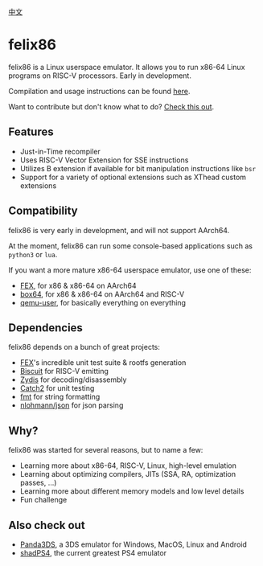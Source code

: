 [中文](https://github.com/OFFTKP/felix86/blob/master/README_CN.md)
# felix86
felix86 is a Linux userspace emulator. It allows you to run x86-64 Linux programs on RISC-V processors. Early in development.

Compilation and usage instructions can be found [here](./docs/how-to-use.md).

Want to contribute but don't know what to do? [Check this out](./docs/contributing.md).

## Features
- Just-in-Time recompiler
- Uses RISC-V Vector Extension for SSE instructions
- Utilizes B extension if available for bit manipulation instructions like `bsr`
- Support for a variety of optional extensions such as XThead custom extensions

## Compatibility
felix86 is very early in development, and will not support AArch64.

At the moment, felix86 can run some console-based applications such as `python3` or `lua`.

If you want a more mature x86-64 userspace emulator, use one of these:

- [FEX](https://github.com/FEX-Emu/FEX), for x86 & x86-64 on AArch64
- [box64](https://github.com/ptitSeb/box64), for x86 & x86-64 on AArch64 and RISC-V
- [qemu-user](https://www.qemu.org/docs/master/user/main.html), for basically everything on everything

## Dependencies
felix86 depends on a bunch of great projects:
- [FEX](https://github.com/FEX-Emu/FEX)'s incredible unit test suite & rootfs generation
- [Biscuit](https://github.com/lioncash/biscuit) for RISC-V emitting
- [Zydis](https://github.com/zyantific/zydis) for decoding/disassembly
- [Catch2](https://github.com/catchorg/Catch2) for unit testing
- [fmt](https://github.com/fmtlib/fmt) for string formatting
- [nlohmann/json](https://github.com/nlohmann/json) for json parsing

## Why?
felix86 was started for several reasons, but to name a few:
- Learning more about x86-64, RISC-V, Linux, high-level emulation
- Learning about optimizing compilers, JITs (SSA, RA, optimization passes, ...)
- Learning more about different memory models and low level details
- Fun challenge

## Also check out
- [Panda3DS](https://github.com/wheremyfoodat/Panda3DS), a 3DS emulator for Windows, MacOS, Linux and Android
- [shadPS4](https://github.com/shadps4-emu/shadPS4), the current greatest PS4 emulator
